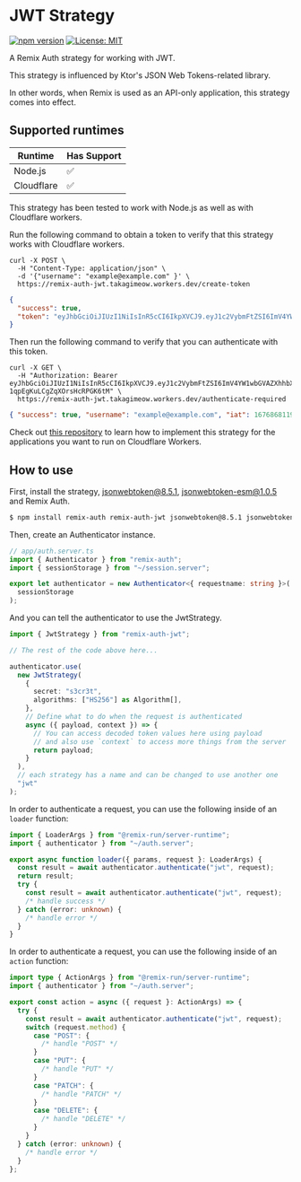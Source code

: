# JWT Strategy

[![npm version](https://badge.fury.io/js/remix-auth-jwt.svg)](https://badge.fury.io/js/remix-auth-jwt)
[![License: MIT](https://img.shields.io/badge/License-MIT-yellow.svg)](https://opensource.org/licenses/MIT)


A Remix Auth strategy for working with JWT.

This strategy is influenced by Ktor's JSON Web Tokens-related library.

In other words, when Remix is used as an API-only application, this strategy comes into effect.

## Supported runtimes

| Runtime    | Has Support |
| ---------- | ----------- |
| Node.js    | ✅          |
| Cloudflare | ✅          |

This strategy has been tested to work with Node.js as well as with Cloudflare workers.

Run the following command to obtain a token to verify that this strategy works with Cloudflare workers.

```shell
curl -X POST \
  -H "Content-Type: application/json" \
  -d '{"username": "example@example.com" }' \
  https://remix-auth-jwt.takagimeow.workers.dev/create-token
```

```json
{
  "success": true,
  "token": "eyJhbGciOiJIUzI1NiIsInR5cCI6IkpXVCJ9.eyJ1c2VybmFtZSI6ImV4YW1wbGVAZXhhbXBsZS5jb20iLCJpYXQiOjE2NzY4NjgxMTl9.lQj4xzTxx26jL6AKH-1qpEgKuLCgZqXOrsHcRPGK6tM"
}
```

Then run the following command to verify that you can authenticate with this token.

```shell
curl -X GET \
  -H "Authorization: Bearer eyJhbGciOiJIUzI1NiIsInR5cCI6IkpXVCJ9.eyJ1c2VybmFtZSI6ImV4YW1wbGVAZXhhbXBsZS5jb20iLCJpYXQiOjE2NzY4NjgxMTl9.lQj4xzTxx26jL6AKH-1qpEgKuLCgZqXOrsHcRPGK6tM" \
  https://remix-auth-jwt.takagimeow.workers.dev/authenticate-required
```

```json
{ "success": true, "username": "example@example.com", "iat": 1676868119 }
```

Check out [this repository](https://github.com/takagimeow/remix-auth-jwt-cloudflare-workers) to learn how to implement this strategy for the applications you want to run on Cloudflare Workers.

<!-- If it doesn't support one runtime, explain here why -->

## How to use

<!-- Explain how to use the strategy, here you should tell what options it expects from the developer when instantiating the strategy -->

First, install the strategy, jsonwebtoken@8.5.1, jsonwebtoken-esm@1.0.5 and Remix Auth.

```bash
$ npm install remix-auth remix-auth-jwt jsonwebtoken@8.5.1 jsonwebtoken-esm@1.0.5
```

Then, create an Authenticator instance.

```ts
// app/auth.server.ts
import { Authenticator } from "remix-auth";
import { sessionStorage } from "~/session.server";

export let authenticator = new Authenticator<{ requestname: string }>(
  sessionStorage
);
```

And you can tell the authenticator to use the JwtStrategy.

```ts
import { JwtStrategy } from "remix-auth-jwt";

// The rest of the code above here...

authenticator.use(
  new JwtStrategy(
    {
      secret: "s3cr3t",
      algorithms: ["HS256"] as Algorithm[],
    },
    // Define what to do when the request is authenticated
    async ({ payload, context }) => {
      // You can access decoded token values here using payload
      // and also use `context` to access more things from the server
      return payload;
    }
  ),
  // each strategy has a name and can be changed to use another one
  "jwt"
);
```

In order to authenticate a request, you can use the following inside of an `loader` function:

```ts
import { LoaderArgs } from "@remix-run/server-runtime";
import { authenticator } from "~/auth.server";

export async function loader({ params, request }: LoaderArgs) {
  const result = await authenticator.authenticate("jwt", request);
  return result;
  try {
    const result = await authenticator.authenticate("jwt", request);
    /* handle success */
  } catch (error: unknown) {
    /* handle error */
  }
}
```

In order to authenticate a request, you can use the following inside of an `action` function:

```ts
import type { ActionArgs } from "@remix-run/server-runtime";
import { authenticator } from "~/auth.server";

export const action = async ({ request }: ActionArgs) => {
  try {
    const result = await authenticator.authenticate("jwt", request);
    switch (request.method) {
      case "POST": {
        /* handle "POST" */
      }
      case "PUT": {
        /* handle "PUT" */
      }
      case "PATCH": {
        /* handle "PATCH" */
      }
      case "DELETE": {
        /* handle "DELETE" */
      }
    }
  } catch (error: unknown) {
    /* handle error */
  }
};
```
